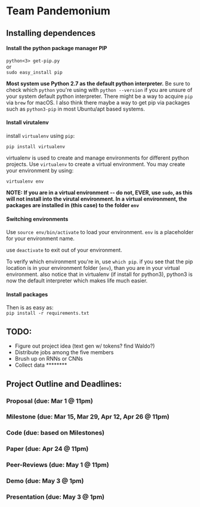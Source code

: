 # Team Pandemonium

## Installing dependences  
#### Install the python package manager PIP  

```python<3> get-pip.py```  
or  
```sudo easy_install pip```  

__Most system use Python 2.7 as the default python interpreter.__ Be sure to check which ```python``` you're using with ```python --version``` if you are unsure of your system default python interpreter.  There might be a way to acquire ```pip``` via ```brew``` for macOS.  I also think there maybe a way to get pip via packages such as ```python3-pip``` in most Ubuntu/apt based systems.

#### Install virutalenv

install ```virtualenv``` using ```pip```:  

```pip install virtualenv```

virtualenv is used to create and manage environments for different python projects.  Use ```virtualenv``` to create a virtual environment.  You may create your environment by using:

```virtualenv env```

__NOTE: If you are in a virtual environment -- do not, EVER, use ```sudo```, as this will not install into the virutal environment. In a virtual environment, the packages are installed in (this case) to the folder ```env```__

#### Switching environments
Use ```source env/bin/activate``` to load your environment.  ```env``` is a placeholder for your environment name.  

use ```deactivate``` to exit out of your environment.  

To verify which environment you're in, use ```which pip```.  if you see that the pip location is in your environment folder (```env```), than you are in your virtual environment. also notice that in virtualenv (if install for python3), python3 is now the default interpreter which makes life much easier.

#### Install packages

Then is as easy as:  
```pip install -r requirements.txt```






## TODO:
- Figure out project idea (text gen w/ tokens? find Waldo?)
- Distribute jobs among the five members
- Brush up on RNNs or CNNs
- Collect data ********

## Project Outline and Deadlines:

### Proposal (due: Mar 1 @ 11pm)

### Milestone (due: Mar 15, Mar 29, Apr 12, Apr 26 @ 11pm)

### Code (due: based on Milestones)

### Paper (due: Apr 24 @ 11pm)

### Peer-Reviews (due: May 1 @ 11pm)

### Demo (due: May 3 @ 1pm)

### Presentation (due: May 3 @ 1pm)
